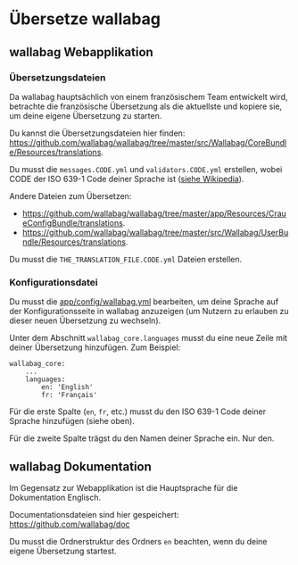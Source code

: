 Übersetze wallabag
==================

wallabag Webapplikation
-----------------------

### Übersetzungsdateien

<div class="admonition note">

Da wallabag hauptsächlich von einem französischem Team entwickelt wird,
betrachte die französische Übersetzung als die aktuellste und kopiere
sie, um deine eigene Übersetzung zu starten.

</div>

Du kannst die Übersetzungsdateien hier finden:
<https://github.com/wallabag/wallabag/tree/master/src/Wallabag/CoreBundle/Resources/translations>.

Du musst die `messages.CODE.yml` und `validators.CODE.yml` erstellen,
wobei CODE der ISO 639-1 Code deiner Sprache ist ([siehe
Wikipedia](https://en.wikipedia.org/wiki/List_of_ISO_639-1_codes)).

Andere Dateien zum Übersetzen:

-   <https://github.com/wallabag/wallabag/tree/master/app/Resources/CraueConfigBundle/translations>.
-   <https://github.com/wallabag/wallabag/tree/master/src/Wallabag/UserBundle/Resources/translations>.

Du musst die `THE_TRANSLATION_FILE.CODE.yml` Dateien erstellen.

### Konfigurationsdatei

Du musst die
[app/config/wallabag.yml](https://github.com/wallabag/wallabag/blob/master/app/config/wallabag.yml)
bearbeiten, um deine Sprache auf der Konfigurationsseite in wallabag
anzuzeigen (um Nutzern zu erlauben zu dieser neuen Übersetzung zu
wechseln).

Unter dem Abschnitt `wallabag_core.languages` musst du eine neue Zeile
mit deiner Übersetzung hinzufügen. Zum Beispiel:

    wallabag_core:
        ...
        languages:
            en: 'English'
            fr: 'Français'

Für die erste Spalte (`en`, `fr`, etc.) musst du den ISO 639-1 Code
deiner Sprache hinzufügen (siehe oben).

Für die zweite Spalte trägst du den Namen deiner Sprache ein. Nur den.

wallabag Dokumentation
----------------------

<div class="admonition note">

Im Gegensatz zur Webapplikation ist die Hauptsprache für die
Dokumentation Englisch.

</div>

Documentationsdateien sind hier gespeichert:
<https://github.com/wallabag/doc>

Du musst die Ordnerstruktur des Ordners `en` beachten, wenn du deine
eigene Übersetzung startest.
